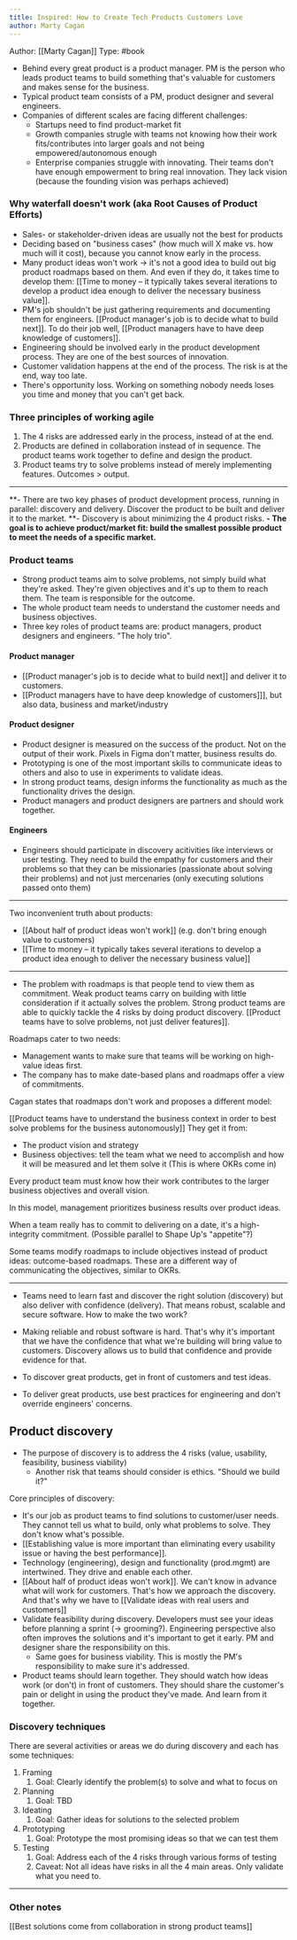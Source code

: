 ```yaml
---
title: Inspired: How to Create Tech Products Customers Love
author: Marty Cagan
---
```


Author: [[Marty Cagan]]
Type: #book

- Behind every great product is a product manager. PM is the person who leads product teams to build something that's valuable for customers and makes sense for the business.
- Typical product team consists of a PM, product designer and several engineers.
- Companies of different scales are facing different challenges:
	- Startups need to find product-market fit
	- Growth companies strugle with teams not knowing how their work fits/contributes into larger goals and not being empowered/autonomous enough
	- Enterprise companies struggle with innovating. Their teams don't have enough empowerment to bring real innovation. They lack vision (because the founding vision was perhaps achieved)

### Why waterfall doesn't work (aka Root Causes of Product Efforts)
- Sales- or stakeholder-driven ideas are usually not the best for products
- Deciding based on "business cases" (how much will X make vs. how much will it cost), because you cannot know early in the process.
- Many product ideas won't work -> it's not a good idea to build out big product roadmaps based on them. And even if they do, it takes time to develop them: [[Time to money – it typically takes several iterations to develop a product idea enough to deliver the necessary business value]]. 
- PM's job shouldn't be just gathering requirements and documenting them for engineers. [[Product manager's job is to decide what to build next]]. To do their job well, [[Product managers have to have deep knowledge of customers]].
- Engineering should be involved early in the product development process. They are one of the best sources of innovation.
- Customer validation happens at the end of the process. The risk is at the end, way too late.
- There's opportunity loss. Working on something nobody needs loses you time and money that you can't get back.

### Three principles of working agile
1. The 4 risks are addressed early in the process, instead of at the end.
2. Products are defined in collaboration instead of in sequence. The product teams work together to define and design the product.
3. Product teams try to solve problems instead of merely implementing features. Outcomes > output.

---

**- There are two key phases of product development process, running in parallel: discovery and delivery. Discover the product to be built and deliver it to the market.
**- Discovery is about minimizing the 4 product risks.
**- The goal is to achieve product/market fit: build the smallest possible product to meet the needs of a specific market.**

### Product teams
- Strong product teams aim to solve problems, not simply build what they're asked. They're given objectives and it's up to them to reach them. The team is responsible for the outcome.
- The whole product team needs to understand the customer needs and business objectives.
- Three key roles of product teams are: product managers, product designers and engineers. "The holy trio".

#### Product manager
- [[Product manager's job is to decide what to build next]] and deliver it to customers.
- [[Product managers have to have deep knowledge of customers]]], but also data, business and market/industry

#### Product designer
- Product designer is measured on the success of the product. Not on the output of their work. Pixels in Figma don't matter, business results do.
- Prototyping is one of the most important skills to communicate ideas to others and also to use in experiments to validate ideas.
- In strong product teams, design informs the functionality as much as the functionality drives the design.
- Product managers and product designers are partners and should work together.

#### Engineers
- Engineers should participate in discovery acitivities like interviews or user testing. They need to build the empathy for customers and their problems so that they can be missionaries (passionate about solving their problems) and not just mercenaries (only executing solutions passed onto them)

---
Two inconvenient truth about products:
- [[About half of product ideas won't work]] (e.g. don't bring enough value to customers)
- [[Time to money – it typically takes several iterations to develop a product idea enough to deliver the necessary business value]]

---

- The problem with roadmaps is that people tend to view them as commitment. Weak product teams carry on building with little consideration if it actually solves the problem. Strong product teams are able to quickly tackle the 4 risks by doing product discovery. [[Product teams have to solve problems, not just deliver features]].

Roadmaps cater to two needs:
- Management wants to make sure that teams will be working on high-value ideas first.
- The company has to make date-based plans and roadmaps offer a view of commitments.

Cagan states that roadmaps don't work and proposes a different model:

[[Product teams have to understand the business context in order to best solve problems for the business autonomously]] They get it from:
- The product vision and strategy
- Business objectives: tell the team what we need to accomplish and how it will be measured and let them solve it
(This is where OKRs come in)

Every product team must know how their work contributes to the larger business objectives and overall vision.

In this model, management prioritizes business results over product ideas.

When a team really has to commit to delivering on a date, it's a high-integrity commitment. (Possible parallel to Shape Up's "appetite"?)

Some teams modify roadmaps to include objectives instead of product ideas: outcome-based roadmaps. These are a different way of communicating the objectives, similar to OKRs.

---

- Teams need to learn fast and discover the right solution (discovery) but also deliver with confidence (delivery). That means robust, scalable and secure software. How to make the two work?

- Making reliable and robust software is hard. That's why it's important that we have the confidence that what we're building will bring value to customers. Discovery allows us to build that confidence and provide evidence for that.

- To discover great products, get in front of customers and test ideas.
- To deliver great products, use best practices for engineering and don't override engineers' concerns.

## Product discovery
- The purpose of discovery is to address the 4 risks (value, usability, feasibility, business viability)
	- Another risk that teams should consider is ethics. "Should we build it?"

Core principles of discovery:
- It's our job as product teams to find solutions to customer/user needs. They cannot tell us what to build, only what problems to solve. They don't know what's possible.
- [[Establishing value is more important than eliminating every usability issue or having the best performance]].
- Technology (engineering), design and functionality (prod.mgmt) are intertwined. They drive and enable each other.
- [[About half of product ideas won't work]]. We can't know in advance what will work for customers. That's how we approach the discovery. And that's why we have to [[Validate ideas with real users and customers]]
- Validate feasibility during discovery. Developers must see your ideas before planning a sprint (-> grooming?). Engineering perspective also often improves the solutions and it's important to get it early. PM and designer share the responsibility on this.
	- Same goes for business viability. This is mostly the PM's responsibility to make sure it's addressed.
- Product teams should learn together. They should watch how ideas work (or don't) in front of customers. They should share the customer's pain or delight in using the product they've made. And learn from it together.

### Discovery techniques

There are several activities or areas we do during discovery and each has some techniques:

1. Framing
	1. Goal: Clearly identify the problem(s) to solve and what to focus on
2. Planning
	1. Goal: TBD
3. Ideating
	1. Goal: Gather ideas for solutions to the selected problem
4. Prototyping
	1. Goal: Prototype the most promising ideas so that we can test them
5. Testing
	1. Goal: Address each of the 4 risks through various forms of testing
	2. Caveat: Not all ideas have risks in all the 4 main areas. Only validate what you need to.


---

### Other notes

[[Best solutions come from collaboration in strong product teams]]